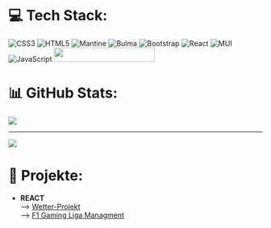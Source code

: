 
# 💻 Tech Stack:
![CSS3](https://img.shields.io/badge/css3-%231572B6.svg?style=for-the-badge&logo=css3&logoColor=white) ![HTML5](https://img.shields.io/badge/html5-%23E34F26.svg?style=for-the-badge&logo=html5&logoColor=white) ![Mantine](https://img.shields.io/badge/Mantine-ffffff?style=for-the-badge&logo=Mantine&logoColor=339af0) ![Bulma](https://img.shields.io/badge/bulma-00D0B1?style=for-the-badge&logo=bulma&logoColor=white) ![Bootstrap](https://img.shields.io/badge/bootstrap-%238511FA.svg?style=for-the-badge&logo=bootstrap&logoColor=white) ![React](https://img.shields.io/badge/react-%2320232a.svg?style=for-the-badge&logo=react&logoColor=%2361DAFB) ![MUI](https://img.shields.io/badge/MUI-%230081CB.svg?style=for-the-badge&logo=mui&logoColor=white) ![JavaScript](https://img.shields.io/badge/javascript-%23323330.svg?style=for-the-badge&logo=javascript&logoColor=%23F7DF1E) 
<img src="https://firebase.google.com/images/lockup.svg" width="200" height="28">

# 📊 GitHub Stats:
![](https://github-readme-stats.vercel.app/api/top-langs/?username=Davide131297&theme=default&hide_border=false&include_all_commits=false&count_private=false&layout=compact)

---
[![](https://visitcount.itsvg.in/api?id=Davide131297&icon=0&color=0)](https://visitcount.itsvg.in)

<!-- Proudly created with GPRM ( https://gprm.itsvg.in ) -->

# 📁 Projekte:

- **REACT**<br>
  --> [Wetter-Projekt](https://github.com/Davide131297/wetter-projekt)<br>
  --> [F1 Gaming Liga Managment](https://github.com/Davide131297/ligabot-web)
